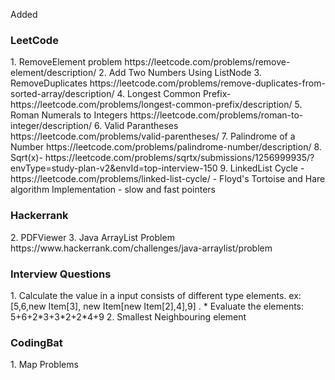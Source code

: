 Added 

<h3>LeetCode</h3>
1. RemoveElement problem https://leetcode.com/problems/remove-element/description/
2. Add Two Numbers Using ListNode
3. RemoveDuplicates https://leetcode.com/problems/remove-duplicates-from-sorted-array/description/
4. Longest Common Prefix- https://leetcode.com/problems/longest-common-prefix/description/
5. Roman Numerals to Integers https://leetcode.com/problems/roman-to-integer/description/
6. Valid Parantheses https://leetcode.com/problems/valid-parentheses/
7. Palindrome of a Number https://leetcode.com/problems/palindrome-number/description/
8. Sqrt(x)- https://leetcode.com/problems/sqrtx/submissions/1256999935/?envType=study-plan-v2&envId=top-interview-150
9. LinkedList Cycle -https://leetcode.com/problems/linked-list-cycle/ - Floyd's Tortoise and Hare algorithm Implementation - slow and fast pointers

<h3>Hackerrank</h3>
2. PDFViewer
3. Java ArrayList Problem https://www.hackerrank.com/challenges/java-arraylist/problem

<h3>Interview Questions</h3>
1. Calculate the value in a input consists of different type elements. ex: [5,6,new Item[3], new Item[new Item[2],4],9] .
     *  Evaluate the elements: 5+6+2*3+3*2+2*4+9
2. Smallest Neighbouring element

<h3>CodingBat</h3>
1. Map Problems


